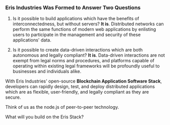 ### Eris Industries Was Formed to Answer Two Questions

1) Is it possible to build applications which have the benefits of interconnectedness, but without servers? **It is**. Distributed networks can perform the same functions of modern web applications by enlisting users to participate in the management and security of these applications' data.

2) Is it possible to create data-driven interactions which are both autonomous and legally compliant? **It is**. Data-driven interactions are not exempt from legal norms and procedures, and platforms capable of operating within existing legal frameworks will be profoundly useful to businesses and individuals alike.

With Eris Industries' open-source **Blockchain Application Software Stack**, developers can rapidly design, test, and deploy distributed applications which are as flexible, user-friendly, and legally compliant as they are secure.

Think of us as the node.js of peer-to-peer technology.

What will you build on the Eris Stack?
